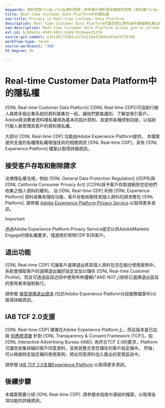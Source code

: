 ```yaml
---
keywords: 資料控管rtcdp;rtcdp資料控管；即時客戶資料設定檔資料控管；隱私權rtcdp;rtcdp隱私權
title: Real-time Customer Data Platform中的隱私權
seo-title: Privacy in Real-time Customer Data Platform
description: Real-time Customer Data Platform可讓您簡化資料操作遵循隱私權法規的程式。
seo-description: Real-time Customer Data Platform allows you to streamline the process of keeping your data operations compliant with privacy regulations.
exl-id: bcb0e42e-4549-4952-bb69-5534aee353f8
source-git-commit: e3519817559dca372e228ed19bba4f9adf279768
workflow-type: tm+mt
source-wordcount: '386'
ht-degree: 0%

---
```


# Real-time Customer Data Platform中的隱私權

[!DNL Real-time Customer Data Platform] ([!DNL Real-time CDP])可協助行銷人員將多個企業系統的資料匯集在一起，讓他們更能識別、了解並吸引客戶。 Adobe將消費者資料隱私權視為基本的設計原則，並提供各種控制功能，以協助行銷人員管理其客戶的資料隱私權。

大部分 [!DNL Real-time CDP] 功能由Adobe Experience Platform提供。 本檔案提供支援的各種隱私權增強技術的相關資訊 [!DNL Real-time CDP]，具有 [!DNL Experience Platform] 檔案以取得詳細資訊。

## 接受客戶存取和刪除請求

法律隱私權法規，例如 [!DNL General Data Protection Regulation] (GDPR)與 [!DNL California Consumer Privacy Act] (CCPA)授予客戶存取或刪除您從他們收集之個人資料的權利。 自 [!DNL Real-time CDP] 利用 [!DNL Experience Platform] 資料收集和儲存功能、客戶存取和刪除其個人資料的請求應在 [!DNL Platform]. 請參閱 [Adobe Experience Platform Privacy Service](../../privacy-service/home.md) 以取得更多資訊。

>[!IMPORTANT]
>
> 透過Adobe Experience Platform Privacy Service提交以供AdobeMarketo Engage的隱私權要求，僅適用於即時CDP B2B客戶。

## 退出功能

[!DNL Real-time CDP] 可讓客戶選擇退出將其個人資料包含在細分使用案例中。 系統會擷取客戶的選擇退出偏好設定並加以儲存 [!DNL Real-time Customer Profile]，而且可透過區段述詞中使用布林邏輯(「AND NOT」)排除已選擇退出區段的使用者來強制執行。

請參閱 [接受選擇退出請求](../../segmentation/consents.md) (位於Adobe Experience Platform分段服務檔案中)以取得詳細資訊。

## IAB TCF 2.0支援

[!DNL Real-time CDP] 建置在Adobe Experience Platform上，而此版本是已註冊 [供應商清單](https://iabeurope.eu/vendor-list-tcf-v2-0/) 針對 [!DNL Transparency & Consent Framework (TCF)]，如 [!DNL Interactive Advertising Bureau (IAB)]. 為符合TCF 2.0的要求，Platform可讓您收集詳細的客戶同意資料，並將其整合至您儲存的客戶設定檔中。 然後，可以根據特定設定檔的使用案例，將此同意資料加入匯出的受眾區段中。

請參閱 [IAB TCF 2.0支援Experience Platform](../../landing/governance-privacy-security/consent/iab/overview.md) 以取得更多資訊。

## 後續步驟

本檔案簡要介紹 [!DNL Real-time CDP]. 請參閱本指南中連結的檔案，以取得各項功能的詳細資訊。
